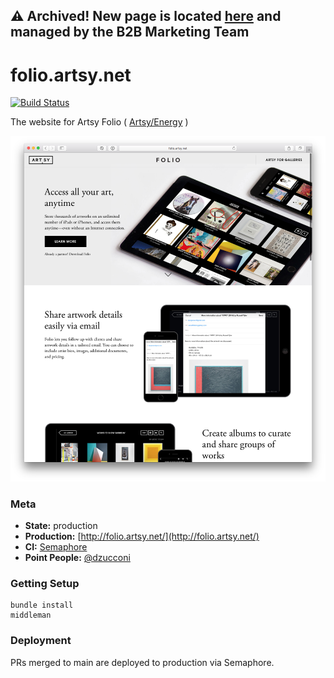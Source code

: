 ## ⚠️ Archived! New page is located [here](https://partners.artsy.net/folio/) and managed by the B2B Marketing Team

# folio.artsy.net

[![Build Status](https://semaphoreci.com/api/v1/projects/c4396dad-9f5a-4c25-8f9a-b81e9cae0ba7/570637/badge.svg)](https://semaphoreci.com/artsy-it/folio-artsy-net)

The website for Artsy Folio ( [Artsy/Energy](https://github.com/artsy/energy) )

![](https://raw.githubusercontent.com/artsy/folio.artsy.net/main/readme/website_screenshot.png)

### Meta

* __State:__ production
* __Production:__ [http://folio.artsy.net/](http://folio.artsy.net/)
* __CI:__ [Semaphore](https://semaphoreapp.com/artsy-it/folio-artsy-net/)
* __Point People:__ [@dzucconi](https://github.com/dzucconi)

### Getting Setup

```
bundle install
middleman
```

### Deployment

PRs merged to main are deployed to production via Semaphore.
